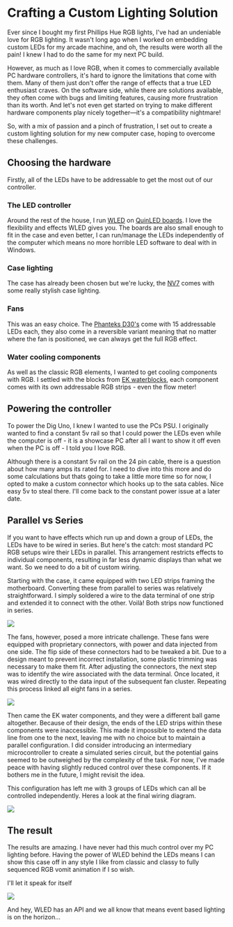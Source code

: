 <!--
title: Crafting a Custom Lighting Solution 
description: Making a custom lighting solution for the Phanteks NV7 using WLED
image: https://library.wamphlett.net/photos/blog/nv7/fans.jpg
slug: custom-lighting
published: 2023-11-10
-->
# Crafting a Custom Lighting Solution 
Ever since I bought my first Phillips Hue RGB lights, I've had an undeniable love for RGB lighting. It wasn't long ago when I worked on embedding custom LEDs for my arcade machine, and oh, the results were worth all the pain! I knew I had to do the same for my next PC build.

However, as much as I love RGB, when it comes to commercially available PC hardware controllers, it's hard to ignore the limitations that come with them. Many of them just don't offer the range of effects that a true LED enthusiast craves. On the software side, while there are solutions available, they often come with bugs and limiting features, causing more frustration than its worth. And let's not even get started on trying to make different hardware components play nicely together—it's a compatibility nightmare! 

So, with a mix of passion and a pinch of frustration, I set out to create a custom lighting solution for my new computer case, hoping to overcome these challenges.

## Choosing the hardware
Firstly, all of the LEDs have to be addressable to get the most out of our controller. 

### The LED controller
Around the rest of the house, I run [WLED](https://kno.wled.ge/) on [QuinLED boards](https://quinled.info/). I love the flexibility and effects WLED gives you. The boards are also small enough to fit in the case and even better, I can run/manage the LEDs independently of the computer which means no more horrible LED software to deal with in Windows.

### Case lighting
The case has already been chosen but we're lucky, the [NV7](https://phanteks.com/NV7.html) comes with some really stylish case lighting.

### Fans
This was an easy choice. The [Phanteks D30's](https://phanteks.com/PH-F120D30.html) come with 15 addressable LEDs each, they also come in a reversible variant meaning that no matter where the fan is positioned, we can always get the full RGB effect.

### Water cooling components
As well as the classic RGB elements, I wanted to get cooling components with RGB. I settled with the blocks from [EK waterblocks](https://www.ekwb.com/), each component comes with its own addressable RGB strips - even the flow meter!

## Powering the controller
To power the Dig Uno, I knew I wanted to use the PCs PSU. I originally wanted to find a constant 5v rail so that I could power the LEDs even while the computer is off - it is a showcase PC after all I want to show it off even when the PC is off - I told you I love RGB. 

Although there is a constant 5v rail on the 24 pin cable, there is a question about how many amps its rated for. I need to dive into this more and do some calculations but thats going to take a little more time so for now, I opted to make a custom connector which hooks up to the sata cables. Nice easy 5v to steal there. I'll come back to the constant power issue at a later date.

## Parallel vs Series
If you want to have effects which run up and down a group of LEDs, the LEDs have to be wired in series. But here's the catch: most standard PC RGB setups wire their LEDs in parallel. This arrangement restricts effects to individual components, resulting in far less dynamic displays than what we want. So we need to do a bit of custom wiring.

Starting with the case, it came equipped with two LED strips framing the motherboard. Converting these from parallel to series was relatively straightforward. I simply soldered a wire to the data terminal of one strip and extended it to connect with the other. Voilà! Both strips now functioned in series.

<div class="images single">
  <img src="https://library.wamphlett.net/photos/blog/nv7/case-rgb-connectors.jpg?w=1920" />
</div>

The fans, however, posed a more intricate challenge. These fans were equipped with proprietary connectors, with power and data injected from one side. The flip side of these connectors had to be tweaked a bit. Due to a design meant to prevent incorrect installation, some plastic trimming was necessary to make them fit. After adjusting the connectors, the next step was to identify the wire associated with the data terminal. Once located, it was wired directly to the data input of the subsequent fan cluster. Repeating this process linked all eight fans in a series.

<div class="images single">
  <img src="https://library.wamphlett.net/photos/blog/nv7/d30-fittings.jpg?w=1920" />
</div>

Then came the EK water components, and they were a different ball game altogether. Because of their design, the ends of the LED strips within these components were inaccessible. This made it impossible to extend the data line from one to the next, leaving me with no choice but to maintain a parallel configuration. I did consider introducing an intermediary microcontroller to create a simulated series circuit, but the potential gains seemed to be outweighed by the complexity of the task. For now, I've made peace with having slightly reduced control over these components. If it bothers me in the future, I might revisit the idea.

This configuration has left me with 3 groups of LEDs which can all be controlled independently. Heres a look at the final wiring diagram.

<div class="images single">
  <img src="https://library.wamphlett.net/photos/blog/nv7/rgb-wiring-diagram.jpg?w=1920" />
</div>

## The result
The results are amazing. I have never had this much control over my PC lighting before. Having the power of WLED behind the LEDs means I can show this case off in any style I like from classic and classy to fully sequenced RGB vomit animation if I so wish.

I'll let it speak for itself

<div class="images single">
  <img src="https://library.wamphlett.net/photos/blog/nv7/rgb-showcase.gif" />
</div>

And hey, WLED has an API and we all know that means event based lighting is on the horizon...
